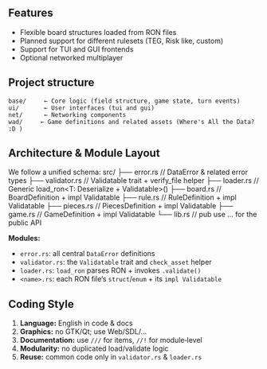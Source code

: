 ## Features

- Flexible board structures loaded from RON files
- Planned support for different rulesets (TEG, Risk like, custom)
- Support for TUI and GUI frontends
- Optional networked multiplayer

## Project structure

```text
base/     ← Core logic (field structure, game state, turn events)
ui/       ← User interfaces (tui and gui)
net/      ← Networking components
wad/     ← Game definitions and related assets (Where's All the Data? :D )
```

## Architecture & Module Layout

We follow a unified schema:
src/
├── error.rs // DataError & related error types
├── validator.rs // Validatable trait + verify_file helper
├── loader.rs // Generic load_ron<T: Deserialize + Validatable>()
├── board.rs // BoardDefinition + impl Validatable
├── rule.rs // RuleDefinition + impl Validatable
├── pieces.rs // PiecesDefinition + impl Validatable
├── game.rs // GameDefinition + impl Validatable
└── lib.rs // pub use … for the public API

**Modules:**
- `error.rs`: all central `DataError` definitions  
- `validator.rs`: the `Validatable` trait and `check_asset` helper  
- `loader.rs`: `load_ron` parses RON + invokes `.validate()`  
- `<name>.rs`: each RON file’s `struct`/`enum` + its `impl Validatable`

## Coding Style

1. **Language:** English in code & docs  
2. **Graphics:** no GTK/Qt; use Web/SDL/…  
3. **Documentation:** use `///` for items, `//!` for module‐level  
4. **Modularity:** no duplicated load/validate logic  
5. **Reuse:** common code only in `validator.rs` & `loader.rs`
